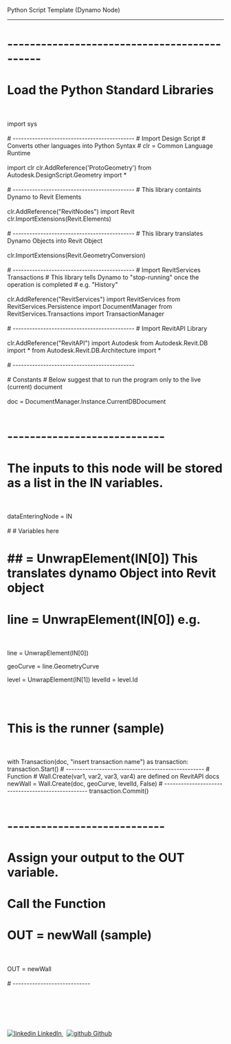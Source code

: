 Python Script Template (Dynamo Node)

---

# --------------------------------------------
# Load the Python Standard Libraries
<br>
</br>
import sys
<br>
</br>
# --------------------------------------------
# Import Design Script
# Converts other languages into Python Syntax
# clr = Common Language Runtime
<br>
</br>
import clr
clr.AddReference('ProtoGeometry')
from Autodesk.DesignScript.Geometry import *
<br>
</br>
# --------------------------------------------
# This library containts Dynamo to Revit Elements
<br>
</br>
clr.AddReference("RevitNodes")
import Revit
clr.ImportExtensions(Revit.Elements)
<br>
</br>
# --------------------------------------------
# This library translates Dynamo Objects into Revit Object
<br>
</br>
clr.ImportExtensions(Revit.GeometryConversion)
<br>
</br>
# --------------------------------------------
# Import RevitServices Transactions
# This library tells Dynamo to "stop-running" once the operation is completed
# e.g. "History"
<br>
</br>
clr.AddReference("RevitServices")
import RevitServices
from RevitServices.Persistence import DocumentManager
from RevitServices.Transactions import TransactionManager
<br>
</br>
# --------------------------------------------
# Import RevitAPI Library
<br>
</br>
clr.AddReference("RevitAPI")
import Autodesk
from Autodesk.Revit.DB import *
from Autodesk.Revit.DB.Architecture import *
<br>
</br>
# --------------------------------------------
<br>
</br>
# Constants
# Below suggest that to run the program only to the live (current) document 
<br>
</br>
doc = DocumentManager.Instance.CurrentDBDocument
<br>
</br>

# ----------------------------

# The inputs to this node will be stored as a list in the IN variables.
<br>
</br>
dataEnteringNode = IN
<br>
</br>
# # Variables here

# ## = UnwrapElement(IN[0]) This translates dynamo Object into Revit object
# line = UnwrapElement(IN[0]) e.g.
<br>
</br>
line = UnwrapElement(IN[0]) 

geoCurve = line.GeometryCurve

level = UnwrapElement(IN[1])
levelId = level.Id

<br>
</br>

# This is the runner (sample)
<br>
</br>
with Transaction(doc, "insert transaction name") as transaction:
	transaction.Start()
	# --------------------------------------------------
	# Function
	# Wall.Create(var1, var2, var3, var4) are defined on RevitAPI docs
	newWall = Wall.Create(doc, geoCurve, levelId, False)
	# --------------------------------------------------
	transaction.Commit()
<br>
</br>

# ----------------------------
# Assign your output to the OUT variable.
# Call the Function
# OUT = newWall (sample)
<br>
</br>
OUT = newWall
<br>
</br>
# ----------------------------
<br>
</br>


<br>
</br>
<br>
</br>
<p>
  <a href="https://www.linkedin.com/in/binoootuliao/" rel="nofollow noreferrer">
    <img src="https://i.stack.imgur.com/gVE0j.png" alt="linkedin"> LinkedIn
  </a> &nbsp; 
  <a href="https://github.com/melbinoooo" rel="nofollow noreferrer">
    <img src="https://i.stack.imgur.com/tskMh.png" alt="github"> Github
  </a>
</p>

